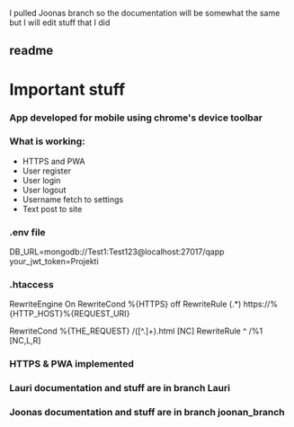 I pulled Joonas branch so the documentation will be somewhat the same but I will edit stuff that I did

readme
----------------------------------------------------------------
# Important stuff
### App developed for mobile using chrome's device toolbar
### What is working:

- HTTPS and PWA
- User register
- User login
- User logout
- Username fetch to settings
- Text post to site

### .env file
DB_URL=mongodb://Test1:Test123@localhost:27017/qapp  
your_jwt_token=Projekti

### .htaccess
RewriteEngine On
RewriteCond %{HTTPS} off
RewriteRule (.*) https://%{HTTP_HOST}%{REQUEST_URI}

RewriteCond %{THE_REQUEST} /([^.]+)\.html [NC]
RewriteRule ^ /%1 [NC,L,R]

### HTTPS & PWA implemented

### Lauri documentation and stuff are in branch Lauri

### Joonas documentation and stuff are in branch joonan_branch

